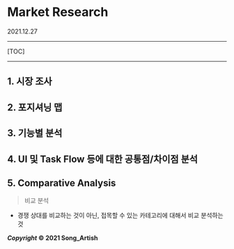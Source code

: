 # Market Research

2021.12.27

---

[TOC]

---



## 1. 시장 조사

## 2. 포지셔닝 맵

## 3. 기능별 분석

## 4. UI 및 Task Flow 등에 대한 공통점/차이점 분석

## 5. Comparative Analysis

> 비교 분석

- 경쟁 상대를 비교하는 것이 아닌, 접목할 수 있는 카테고리에 대해서 비교 분석하는 것



***Copyright* © 2021 Song_Artish**